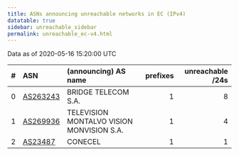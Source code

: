 ```yaml
---
title: ASNs announcing unreachable networks in EC (IPv4)
datatable: true
sidebar: unreachable_sidebar
permalink: unreachable_ec-v4.html
---
```


Data as of 2020-05-16 15:20:00 UTC


<div class="datatable-begin"></div>

|   # | ASN                                      | (announcing) AS name                      |   prefixes |   unreachable /24s |
|----:|:-----------------------------------------|:------------------------------------------|-----------:|-------------------:|
|   0 | [AS263243](unreachable_AS263243-v4.html) | BRIDGE TELECOM S.A.                       |          1 |                  8 |
|   1 | [AS269936](unreachable_AS269936-v4.html) | TELEVISION MONTALVO VISION MONVISION S.A. |          1 |                  4 |
|   2 | [AS23487](unreachable_AS23487-v4.html)   | CONECEL                                   |          1 |                  1 |

<div class="datatable-end"></div>